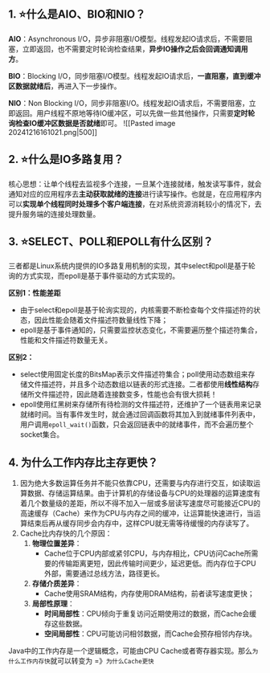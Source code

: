 ## 1. ⭐什么是AIO、BIO和NIO？
**AIO**：Asynchronous I/O，异步非阻塞I/O模型。线程发起IO请求后，不需要阻塞，立即返回，也不需要定时轮询检查结果，**异步IO操作之后会回调通知调用方**。

**BIO**：Blocking I/O，同步阻塞I/O模型。线程发起IO请求后，**一直阻塞，直到缓冲区数据就绪后**，再进入下一步操作。

**NIO**：Non Blocking I/O，同步非阻塞I/O。线程发起IO请求后，不需要阻塞，立即返回。用户线程不原地等待IO缓冲区，可以先做一些其他操作，只需要**定时轮询检查IO缓冲区数据是否就绪**即可。
![[Pasted image 20241216161021.png|500]]

## 2. ⭐什么是IO多路复用？
核心思想：让单个线程去监视多个连接，一旦某个连接就绪，触发读写事件，就会通知对应的应用程序去**主动获取就绪的连接**进行读写操作。也就是，在应用程序内可以**实现单个线程同时处理多个客户端连接**，在对系统资源消耗较小的情况下，去提升服务端的连接处理数量。

## 3. ⭐SELECT、POLL和EPOLL有什么区别？
三者都是Linux系统内提供的IO多路复用机制的实现，其中select和poll是基于轮询的方式实现，而epoll是基于事件驱动的方式实现的。 

**区别1：性能差距**
- 由于select和epoll是基于轮询实现的，内核需要不断检查每个文件描述符的状态，因此性能会随着文件描述符数量线性下降；
- epoll是基于事件通知的，只需要监控状态变化，不需要遍历整个描述符集合，性能和文件描述符数量无关。

**区别2：**
- select使用固定长度的BitsMap表示文件描述符集合；poll使用动态数组来存储文件描述符，并且多个动态数组以链表的形式连接。二者都使用**线性结构**存储所文件描述符，因此随着连接数变多，性能也会有很大损耗！
- epoll使用红黑树来存储所有待检测的文件描述符，还维护了一个链表用来记录就绪时间。当有事件发生时，就会通过回调函数将其加入到就绪事件列表中，用户调用`epoll_wait()`函数，只会返回链表中的就绪事件，而不会遍历整个socket集合。

## 4. 为什么工作内存比主存更快？
1. 因为绝大多数运算任务并不能只依靠CPU，还需要与内存进行交互，如读取运算数据、存储运算结果。由于计算机的存储设备与CPU的处理器的运算速度有着几个数量级的差距，所以不得不加入一层或多层读写速度尽可能接近CPU的高速缓存（Cache）来作为CPU与内存之间的缓冲，让运算能快速进行，当运算结束后再从缓存同步会内存中，这样CPU就无需等待缓慢的内存读写了。
2. Cache比内存快的几个原因：
	1. **物理位置差异**：
		- Cache位于CPU内部或紧邻CPU，与内存相比，CPU访问Cache所需要的传输距离更短，因此传输时间更少，延迟更低。而内存位于CPU外部，需要通过总线方法，路径更长。
	2. **存储介质差异**：
		- Cache使用SRAM结构，内存使用DRAM结构，前者读写速度更快；
	3. **局部性原理**：
		- **时间局部性**：CPU倾向于重复访问近期使用过的数据，而Cache会缓存这些数据。
		- **空间局部性**：CPU可能访问相邻数据，而Cache会预存相邻内存块。

Java中的工作内存是一个逻辑概念，可能由CPU Cache或者寄存器实现。那么`为什么工作内存快`就可以转变为 =》`为什么Cache更快`